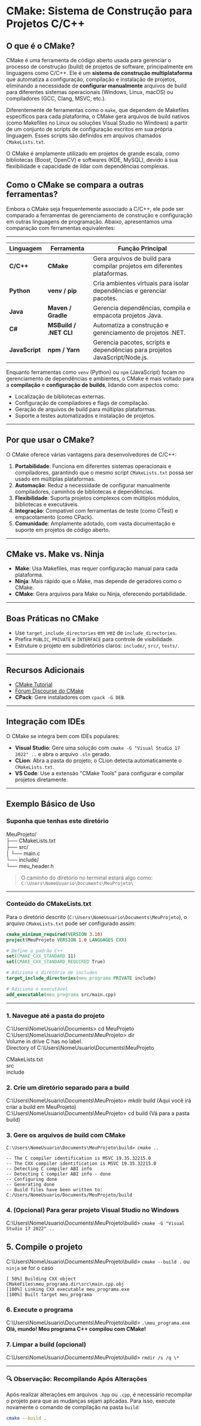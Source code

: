 # CMake: Sistema de Construção para Projetos C/C++

## O que é o CMake?

CMake é uma ferramenta de código aberto usada para gerenciar o processo de construção (build)
de projetos de software, principalmente em linguagens como C/C++.
Ele é um **sistema de construção multiplataforma** que automatiza a configuração, compilação
e instalação de projetos, eliminando a necessidade de **configurar manualmente** arquivos
de build para diferentes sistemas operacionais (Windows, Linux, macOS) ou compiladores (GCC, Clang, MSVC, etc.).

Diferentemente de ferramentas como o `make`, que dependem de Makefiles específicos para
cada plataforma, o CMake gera arquivos de build nativos (como Makefiles no Linux ou soluções
Visual Studio no Windows) a partir de um conjunto de scripts de configuração escritos em sua
própria linguagem. Esses scripts são definidos em arquivos chamados `CMakeLists.txt`.

O CMake é amplamente utilizado em projetos de grande escala, como bibliotecas (Boost, OpenCV)
e softwares (KDE, MySQL), devido à sua flexibilidade e capacidade de lidar com dependências complexas.

## Como o CMake se compara a outras ferramentas?

Embora o CMake seja frequentemente associado a C/C++, ele pode ser comparado a ferramentas
de gerenciamento de construção e configuração em outras linguagens de programação.
Abaixo, apresentamos uma comparação com ferramentas equivalentes:

---

| Linguagem      | Ferramenta             | Função Principal                                                           |
| -------------- | ---------------------- | -------------------------------------------------------------------------- |
| **C/C++**      | **CMake**              | Gera arquivos de build para compilar projetos em diferentes plataformas.   |
| **Python**     | **venv / pip**         | Cria ambientes virtuais para isolar dependências e gerenciar pacotes.      |
| **Java**       | **Maven / Gradle**     | Gerencia dependências, compila e empacota projetos Java.                   |
| **C#**         | **MSBuild / .NET CLI** | Automatiza a construção e gerenciamento de projetos .NET.                  |
| **JavaScript** | **npm / Yarn**         | Gerencia pacotes, scripts e dependências para projetos JavaScript/Node.js. |

Enquanto ferramentas como `venv` (Python) ou `npm` (JavaScript) focam no gerenciamento
de dependências e ambientes, o CMake é mais voltado para a **compilação** e
**configuração de builds**, lidando com aspectos como:

- Localização de bibliotecas externas.
- Configuração de compiladores e flags de compilação.
- Geração de arquivos de build para múltiplas plataformas.
- Suporte a testes automatizados e instalação de projetos.

---

## Por que usar o CMake?

O CMake oferece várias vantagens para desenvolvedores de C/C++:

1. **Portabilidade**: Funciona em diferentes sistemas operacionais e compiladores, garantindo que o mesmo script `CMakeLists.txt` possa ser usado em múltiplas plataformas.
2. **Automação**: Reduz a necessidade de configurar manualmente compiladores, caminhos de bibliotecas e dependências.
3. **Flexibilidade**: Suporta projetos complexos com múltiplos módulos, bibliotecas e executáveis.
4. **Integração**: Compatível com ferramentas de teste (como CTest) e empacotamento (como CPack).
5. **Comunidade**: Amplamente adotado, com vasta documentação e suporte em projetos de código aberto.

---

## CMake vs. Make vs. Ninja

- **Make**: Usa Makefiles, mas requer configuração manual para cada plataforma.
- **Ninja**: Mais rápido que o Make, mas depende de geradores como o CMake.
- **CMake**: Gera arquivos para Make ou Ninja, oferecendo portabilidade.

---

## Boas Práticas no CMake

- Use `target_include_directories` em vez de `include_directories`.
- Prefira `PUBLIC`, `PRIVATE` e `INTERFACE` para controle de visibilidade.
- Estruture o projeto em subdiretórios claros: `include/`, `src/`, `tests/`.

---

## Recursos Adicionais

- [CMake Tutorial](https://cmake.org/cmake/help/latest/guide/tutorial/index.html)
- [Fórum Discourse do CMake](https://discourse.cmake.org/)
- **CPack**: Gere instaladores com `cpack -G DEB`.

---

## Integração com IDEs

O CMake se integra bem com IDEs populares:

- **Visual Studio**: Gere uma solução com `cmake -G "Visual Studio 17 2022" ..` e abra o arquivo `.sln` gerado.
- **CLion**: Abra a pasta do projeto; o CLion detecta automaticamente o `CMakeLists.txt`.
- **VS Code**: Use a extensão "CMake Tools" para configurar e compilar projetos diretamente.

---

## Exemplo Básico de Uso

### Suponha que tenhas este diretório

MeuProjeto/  
├── CMakeLists.txt  
├── src/  
│ └── main.c  
└── include/  
└── meu_header.h

> O caminho do diretório no terminal estará algo como: `C:\Users\NomeUsuario\Documents\MeuProjeto\`

---

### Conteúdo do CMakeLists.txt

Para o diretório descrito (`C:\Users\NomeUsuario\Documents\MeuProjeto`),
o arquivo `CMakeLists.txt` pode ser configurado assim:

```cmake
cmake_minimum_required(VERSION 3.10)
project(MeuProjeto VERSION 1.0 LANGUAGES CXX)

# Define o padrão C++
set(CMAKE_CXX_STANDARD 11)
set(CMAKE_CXX_STANDARD_REQUIRED True)

# Adiciona o diretório de includes
target_include_directories(meu_programa PRIVATE include)

# Adiciona o executável
add_executable(meu_programa src/main.cpp)
```

---

### 1. Navegue até a pasta do projeto

C:\Users\NomeUsuario\Documents> cd MeuProjeto  
C:\Users\NomeUsuario\Documents\MeuProjeto> dir  
Volume in drive C has no label.  
Directory of C:\Users\NomeUsuario\Documents\MeuProjeto

CMakeLists.txt  
src  
include

### 2. Crie um diretório separado para a build

C:\Users\NomeUsuario\Documents\MeuProjeto> mkdir build (Aqui você irá criar a build em MeuProjeto)
C:\Users\NomeUsuario\Documents\MeuProjeto> cd build (Vá para a pasta build)

### 3. Gere os arquivos de build com CMake

`C:\Users\NomeUsuario\Documents\MeuProjeto\build> cmake ..`

`-- The C compiler identification is MSVC 19.35.32215.0`  
`-- The CXX compiler identification is MSVC 19.35.32215.0`  
`-- Detecting C compiler ABI info`  
`-- Detecting C compiler ABI info - done`  
`-- Configuring done`  
`-- Generating done`  
`-- Build files have been written to: C:/Users/NomeUsuario/Documents/MeuProjeto/build`

### 4. (Opcional) Para gerar projeto Visual Studio no Windows

C:\Users\NomeUsuario\Documents\MeuProjeto\build> `cmake -G "Visual Studio 17 2022" ..`

## 5. Compile o projeto

C:\Users\NomeUsuario\Documents\MeuProjeto\build> `cmake --build .` ou `ninja` se for o caso

`[ 50%] Building CXX object CMakeFiles\meu_programa.dir\src\main.cpp.obj`  
`[100%] Linking CXX executable meu_programa.exe`  
`[100%] Built target meu_programa`

### 6. Execute o programa

C:\Users\NomeUsuario\Documents\MeuProjeto\build> `.\meu_programa.exe`  
**Olá, mundo! Meu programa C++ compilou com CMake!**

### 7. Limpar a build (opcional)

C:\Users\NomeUsuario\Documents\MeuProjeto\build> `rmdir /s /q \*`

---

### 🔍 Observação: Recompilando Após Alterações

Após realizar alterações em arquivos `.hpp` ou `.cpp`, é necessário recompilar o projeto
para que as mudanças sejam aplicadas. Para isso, execute novamente o comando de compilação
na pasta `build`:

```bash
cmake --build .
```
